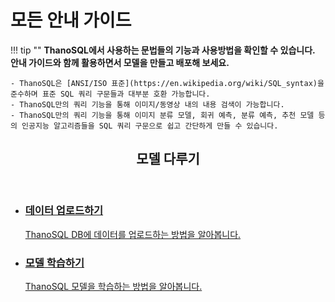 # __모든 안내 가이드__

!!! tip ""
    __ThanoSQL에서 사용하는 문법들의 기능과 사용방법을 확인할 수 있습니다.  
    안내 가이드와 함께 활용하면서 모델을 만들고 배포해 보세요.__   

    - ThanoSQL은 [ANSI/ISO 표준](https://en.wikipedia.org/wiki/SQL_syntax)을 준수하며 표준 SQL 쿼리 구문들과 대부분 호환 가능합니다.  
    - ThanoSQL만의 쿼리 기능을 통해 이미지/동영상 내의 내용 검색이 가능합니다.  
    - ThanoSQL만의 쿼리 기능을 통해 이미지 분류 모델, 회귀 예측, 분류 예측, 추천 모델 등의 인공지능 알고리즘들을 SQL 쿼리 구문으로 쉽고 간단하게 만들 수 있습니다.  

<div class="card">
  <header>
    <h2 id="card-h2">모델 다루기</h2>
  </header>
  <ul class="fullclick">
    <li>
      <a href="../modelling/data_upload/">
        <h3>데이터 업로드하기</h3>
        <p>
            ThanoSQL DB에 데이터를 업로드하는 방법을 알아봅니다.
        </p>
      </a>
    </li>
    <li>
      <a href="../modelling/BUILD_MODEL_SYNTAX/">
        <h3>모델 학습하기</h3>
        <p>
            ThanoSQL 모델을 학습하는 방법을 알아봅니다.
        </p>
      </a>
    </li>
  </ul>
</div>